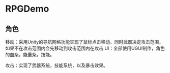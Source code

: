 # RPGDemo
## 角色
移动：采用Unity的导航网格功能实现了鼠标点击移动，同时武器决定攻击范围，如果不在攻击范围内会先移动到攻击范围内在攻击
UI：全部使用UGUI制作，角色的血条，能量条，技能。

攻击：实现了武器系统，技能系统，以及暴击效果。
